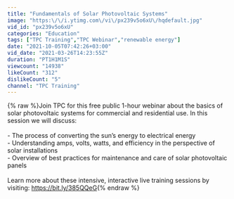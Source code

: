 ```yaml
---
title: "Fundamentals of Solar Photovoltaic Systems"
image: "https:\/\/i.ytimg.com\/vi\/px239v5o6xU\/hqdefault.jpg"
vid_id: "px239v5o6xU"
categories: "Education"
tags: ["TPC Training","TPC Webinar","renewable energy"]
date: "2021-10-05T07:42:26+03:00"
vid_date: "2021-03-26T14:23:55Z"
duration: "PT1H1M1S"
viewcount: "14938"
likeCount: "312"
dislikeCount: "5"
channel: "TPC Training"
---
```

{% raw %}Join TPC for this free public 1-hour webinar about the basics of solar photovoltaic systems for commercial and residential use. In this session we will discuss:<br /><br />- The process of converting the sun’s energy to electrical energy<br />- Understanding amps, volts, watts, and efficiency in the perspective of solar installations<br />- Overview of best practices for maintenance and care of solar photovoltaic panels<br /><br />Learn more about these intensive, interactive live training sessions by visiting: <a rel="nofollow" target="blank" href="https://bit.ly/385QQeG">https://bit.ly/385QQeG</a>{% endraw %}
